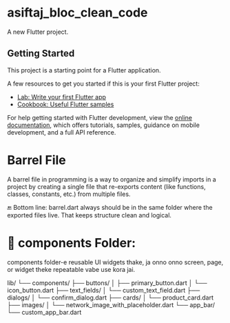 # asiftaj_bloc_clean_code

A new Flutter project.

## Getting Started

This project is a starting point for a Flutter application.

A few resources to get you started if this is your first Flutter project:

- [Lab: Write your first Flutter app](https://docs.flutter.dev/get-started/codelab)
- [Cookbook: Useful Flutter samples](https://docs.flutter.dev/cookbook)

For help getting started with Flutter development, view the
[online documentation](https://docs.flutter.dev/), which offers tutorials,
samples, guidance on mobile development, and a full API reference.


# Barrel File
  A barrel file in programming is a way to organize and simplify imports in a project by creating a single file that re-exports content (like functions, classes, constants, etc.) from multiple files.
  
  🔚 Bottom line:
        barrel.dart always should be in the same folder where the exported files live. That keeps structure clean and logical.

# 🔹 components Folder:
  components folder-e reusable UI widgets thake, ja onno onno screen, page, or widget theke repeatable vabe use kora jai.

   lib/
└── components/
    ├── buttons/
    │   ├── primary_button.dart
    │   └── icon_button.dart
    ├── text_fields/
    │   └── custom_text_field.dart
    ├── dialogs/
    │   └── confirm_dialog.dart
    ├── cards/
    │   └── product_card.dart
    ├── images/
    │   └── network_image_with_placeholder.dart
    └── app_bar/
        └── custom_app_bar.dart
